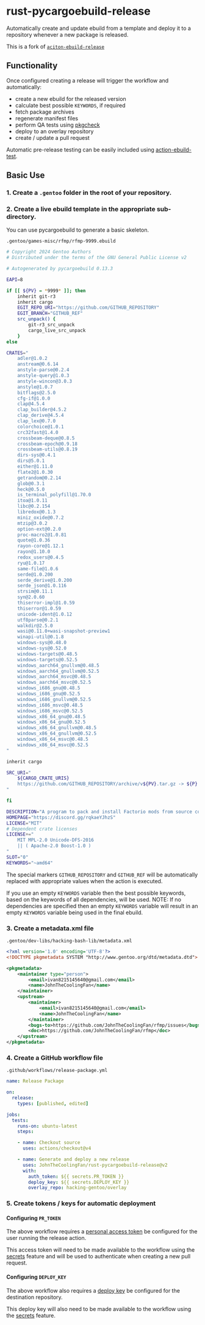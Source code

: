 # rust-pycargoebuild-release

Automatically create and update ebuild from a template and deploy it to a repository whenever a new
package is released.

This is a fork of [`aciton-ebuild-release`](https://github.com/JohnTheCoolingFan/action-ebuild-release)

## Functionality

Once configured creating a release will trigger the workflow and automatically:
  * create a new ebuild for the released version
  * calculate best possible `KEYWORDS`, if required
  * fetch package archives
  * regenerate manifest files
  * perform QA tests using [pkgcheck](https://wiki.gentoo.org/wiki/Pkgcheck)
  * deploy to an overlay repository
  * create / update a pull request

Automatic pre-release testing can be easily included using
[action-ebuild-test](https://github.com/hacking-gentoo/action-ebuild-test).

## Basic Use

### 1. Create a `.gentoo` folder in the root of your repository.

### 2. Create a live ebuild template in the appropriate sub-directory.

You can use pycargoebuild to generate a basic skeleton.

`.gentoo/games-misc/rfmp/rfmp-9999.ebuild`

```bash
# Copyright 2024 Gentoo Authors
# Distributed under the terms of the GNU General Public License v2

# Autogenerated by pycargoebuild 0.13.3

EAPI=8

if [[ ${PV} = *9999* ]]; then
	inherit git-r3
	inherit cargo
	EGIT_REPO_URI="https://github.com/GITHUB_REPOSITORY"
	EGIT_BRANCH="GITHUB_REF"
	src_unpack() {
		git-r3_src_unpack
		cargo_live_src_unpack
	}
else

CRATES="
	adler@1.0.2
	anstream@0.6.14
	anstyle-parse@0.2.4
	anstyle-query@1.0.3
	anstyle-wincon@3.0.3
	anstyle@1.0.7
	bitflags@2.5.0
	cfg-if@1.0.0
	clap@4.5.4
	clap_builder@4.5.2
	clap_derive@4.5.4
	clap_lex@0.7.0
	colorchoice@1.0.1
	crc32fast@1.4.0
	crossbeam-deque@0.8.5
	crossbeam-epoch@0.9.18
	crossbeam-utils@0.8.19
	dirs-sys@0.4.1
	dirs@5.0.1
	either@1.11.0
	flate2@1.0.30
	getrandom@0.2.14
	glob@0.3.1
	heck@0.5.0
	is_terminal_polyfill@1.70.0
	itoa@1.0.11
	libc@0.2.154
	libredox@0.1.3
	miniz_oxide@0.7.2
	mtzip@3.0.2
	option-ext@0.2.0
	proc-macro2@1.0.81
	quote@1.0.36
	rayon-core@1.12.1
	rayon@1.10.0
	redox_users@0.4.5
	ryu@1.0.17
	same-file@1.0.6
	serde@1.0.200
	serde_derive@1.0.200
	serde_json@1.0.116
	strsim@0.11.1
	syn@2.0.60
	thiserror-impl@1.0.59
	thiserror@1.0.59
	unicode-ident@1.0.12
	utf8parse@0.2.1
	walkdir@2.5.0
	wasi@0.11.0+wasi-snapshot-preview1
	winapi-util@0.1.8
	windows-sys@0.48.0
	windows-sys@0.52.0
	windows-targets@0.48.5
	windows-targets@0.52.5
	windows_aarch64_gnullvm@0.48.5
	windows_aarch64_gnullvm@0.52.5
	windows_aarch64_msvc@0.48.5
	windows_aarch64_msvc@0.52.5
	windows_i686_gnu@0.48.5
	windows_i686_gnu@0.52.5
	windows_i686_gnullvm@0.52.5
	windows_i686_msvc@0.48.5
	windows_i686_msvc@0.52.5
	windows_x86_64_gnu@0.48.5
	windows_x86_64_gnu@0.52.5
	windows_x86_64_gnullvm@0.48.5
	windows_x86_64_gnullvm@0.52.5
	windows_x86_64_msvc@0.48.5
	windows_x86_64_msvc@0.52.5
"

inherit cargo

SRC_URI="
	${CARGO_CRATE_URIS}
	https://github.com/GITHUB_REPOSITORY/archive/v${PV}.tar.gz -> ${P}.tar.gz
"

fi

DESCRIPTION="A program to pack and install Factorio mods from source code quickly"
HOMEPAGE="https://discord.gg/rqkaeYJhzS"
LICENSE="MIT"
# Dependent crate licenses
LICENSE+="
	MIT MPL-2.0 Unicode-DFS-2016
	|| ( Apache-2.0 Boost-1.0 )
"
SLOT="0"
KEYWORDS="~amd64"
```

The special markers `GITHUB_REPOSITORY` and `GITHUB_REF` will be automatically replaced with appropriate values
when the action is executed.

If you use an empty `KEYWORDS` variable then the best possible keywords, based on the keywords of all dependencies,
will be used.  NOTE: If no dependencies are specified then an empty `KEYWORDS` variable will result in an empty 
`KEYWORDS` variable being used in the final ebuild.

### 3. Create a metadata.xml file

`.gentoo/dev-libs/hacking-bash-lib/metadata.xml`

```xml
<?xml version='1.0' encoding='UTF-8'?>
<!DOCTYPE pkgmetadata SYSTEM "http://www.gentoo.org/dtd/metadata.dtd">

<pkgmetadata>
    <maintainer type="person">
        <email>ivan8215145640@gmail.com</email>
        <name>JohnTheCoolingFan</name>
    </maintainer>
    <upstream>
        <maintainer>
            <email>ivan8215145640@gmail.com</email>
            <name>JohnTheCoolingFan</name>
        </maintainer>
        <bugs-to>https://github.com/JohnTheCoolingFan/rfmp/issues</bugs-to>
        <doc>https://github.com/JohnTheCoolingFan/rfmp</doc>
    </upstream>
</pkgmetadata>
```

### 4. Create a GitHub workflow file

`.github/workflows/release-package.yml`

```yaml
name: Release Package

on:
  release:
    types: [published, edited]

jobs:
  tests:
    runs-on: ubuntu-latest
    steps:

    - name: Checkout source
      uses: actions/checkout@v4

    - name: Generate and deploy a new release
      uses: JohnTheCoolingFan/rust-pycargoebuild-release@v2
      with:
        auth_token: ${{ secrets.PR_TOKEN }}
        deploy_key: ${{ secrets.DEPLOY_KEY }}
        overlay_repo: hacking-gentoo/overlay
```

### 5. Create tokens / keys for automatic deployment

#### Configuring `PR_TOKEN`

The above workflow requires a [personal access token](https://help.github.com/en/github/authenticating-to-github/creating-a-personal-access-token-for-the-command-line) be configured for the user running the release action.

This access token will need to be made available to the workflow using the [secrets](https://help.github.com/en/github/automating-your-workflow-with-github-actions/virtual-environments-for-github-actions#creating-and-using-secrets-encrypted-variables)
feature and will be used to authenticate when creating a new pull request.

#### Configuring `DEPLOY_KEY`

The above workflow also requires a [deploy key](https://developer.github.com/v3/guides/managing-deploy-keys/#deploy-keys)
be configured for the destination repository.

This deploy key will also need to be made available to the workflow using the [secrets](https://help.github.com/en/github/automating-your-workflow-with-github-actions/virtual-environments-for-github-actions#creating-and-using-secrets-encrypted-variables)
feature.
